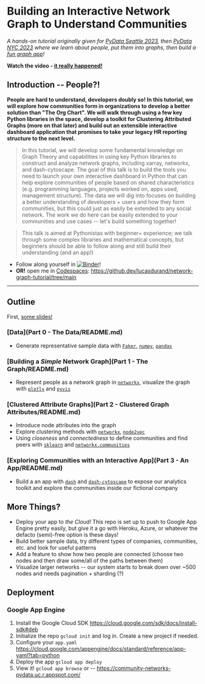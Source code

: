 # Building an Interactive Network Graph to Understand Communities

*A hands-on tutorial originally given for [PyData Seattle 2023](https://seattle2023.pydata.org/cfp/talk/83P9D7/), then [PyData NYC 2023](https://nyc2023.pydata.org/cfp/talk/KXWQGC/) where we learn about people, put them into graphs, then build a [fun graph app](https://community-networks-pydata.uc.r.appspot.com/)!*

**Watch the video - [it really happened!](https://youtu.be/n0xe7nHd3QA)**

## Introduction -- People?!

**People are hard to understand, developers doubly so! In this tutorial, we will explore how communities form in organizations to develop a better solution than "The Org Chart". We will walk through using a few key Python libraries in the space, develop a toolkit for Clustering Attributed Graphs (more on that later) and build out an extensible interactive dashboard application that promises to take your legacy HR reporting structure to the next level.**

> In this tutorial, we will develop some fundamental knowledge on Graph Theory and capabilities in using key Python libraries to construct and analyze network graphs, including xarray, networkx, and dash-cytoscape. The goal of this talk is to build the tools you need to launch your own interactive dashboard in Python that can help explore communities of people based on shared characteristics (e.g. programming languages, projects worked on, apps used, management structure). The data we will dig into focuses on building a better understanding of developers + users and how they form communities, but this could just as easily be extended to any social network. The work we do here can be easily extended to your communities and use cases -- let's build something together!

> This talk is aimed at Pythonistas with beginner+ experience; we talk through some complex libraries and mathematical concepts, but beginners should be able to follow along and still build their understanding (and an app!)

* Follow along yourself in [![Binder](https://mybinder.org/badge_logo.svg)](https://mybinder.org/v2/gh/lucasdurand/network-graph-tutorial/HEAD)!
* **OR!** open me in [Codespaces](https://github.com/features/codespaces): https://github.dev/lucasdurand/network-graph-tutorial/tree/main

---

## Outline

First, [some slides!](https://docs.google.com/presentation/d/1Dcwspo5mkD8sVzpnLqyyLLwChlDaq4Gs/edit?usp=sharing&ouid=109162096397202966939&rtpof=true&sd=true)

### [Data](Part 0 - The Data/README.md)

* Generate representative sample data with [`Faker`](https://faker.readthedocs.io/en/master/), [`numpy`](https://numpy.org/doc/stable/), [`pandas`](https://pandas.pydata.org/docs/)

### [Building a *Simple* Network Graph](Part 1 - The Graph/README.md)

* Represent people as a network graph in [`networkx`](https://networkx.org/documentation/stable/index.html), visualize the graph with [`plotly`](https://plotly.com/python/) and [`pyvis`](https://pyvis.readthedocs.io/en/latest/index.html)

### [Clustered Attribute Graphs](Part 2 - Clustered Graph Attributes/README.md)

* Introduce node attributes into the graph
* Explore clustering methods with [`networkx`](https://networkx.org/documentation/stable/index.html), [`node2vec`](https://github.com/eliorc/node2vec)
* Using *closeness* and *connectedness* to define communities and find peers with [`sklearn`](https://scikit-learn.org/stable/) and [`networkx.communities`](https://networkx.org/documentation/stable/index.html)

### [Exploring Communities with an Interactive App](Part 3 - An App/README.md)

* Build a an app with [`dash`](https://plotly.com/dash/) and [`dash-cytoscape`](https://dash.plotly.com/cytoscape) to expose our analytics toolkit and explore the communities inside our fictional company

## More Things?

* Deploy your app to *the Cloud!* This repo is set up to push to Google App Engine pretty easily, but give it a go with Heroku, Azure, or whatever the defacto (semi)-free option is these days!
* Build better sample data, try different types of companies, communities, etc. and look for useful patterns
* Add a feature to show how two people are connected (choose two nodes and then draw some/all of the paths between them)
* Visualize larger networks -- our system starts to break down over ~500 nodes and needs pagination + sharding (?)

## Deployment

### Google App Engine

1. Install the Google Cloud SDK https://cloud.google.com/sdk/docs/install-sdk#deb
2. Initialize the repo `gcloud init` and log in. Create a new project if needed.
2. Configure your `app.yaml` https://cloud.google.com/appengine/docs/standard/reference/app-yaml?tab=python
1. Deploy the app `gcloud app deploy`
1. View it! `gcloud app browse` or -- https://community-networks-pydata.uc.r.appspot.com/
